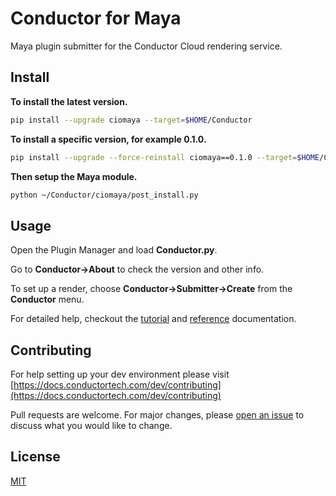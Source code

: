 # Conductor for Maya

Maya plugin submitter for the Conductor Cloud rendering service.

## Install

**To install the latest version.**
```bash
pip install --upgrade ciomaya --target=$HOME/Conductor
```

**To install a specific version, for example 0.1.0.**
```bash
pip install --upgrade --force-reinstall ciomaya==0.1.0 --target=$HOME/Conductor
```

**Then setup the Maya module.** 

```bash
python ~/Conductor/ciomaya/post_install.py
```

## Usage

Open the Plugin Manager and load **Conductor.py**.

Go to **Conductor->About** to check the version and other info.

To set up a render, choose **Conductor->Submitter->Create** from the **Conductor** menu. 

For detailed help, checkout the [tutorial](https://docs.conductortech.com/tutorials/maya_beta) and [reference](https://docs.conductortech.com/reference/maya_beta) documentation.

## Contributing

For help setting up your dev environment please visit [https://docs.conductortech.com/dev/contributing](https://docs.conductortech.com/dev/contributing)

Pull requests are welcome. For major changes, please [open an issue](https://github.com/AtomicConductor/conductor-maya/issues) to discuss what you would like to change.


## License
[MIT](https://choosealicense.com/licenses/mit)